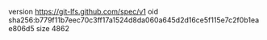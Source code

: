 version https://git-lfs.github.com/spec/v1
oid sha256:b779f11b7eec70c3ff17a1524d8da060a645d2d16ce5f115e7c2f0b1eae806d5
size 4862
